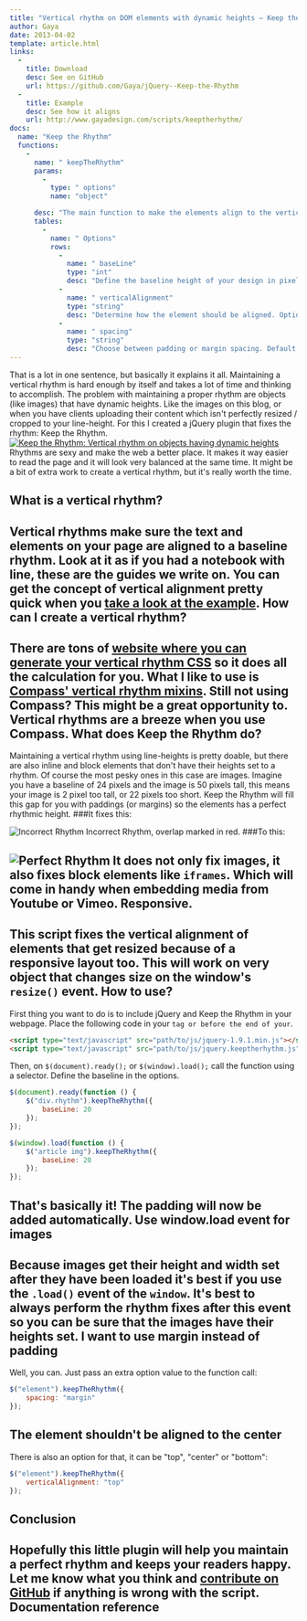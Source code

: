 ```yaml
---
title: "Vertical rhythm on DOM elements with dynamic heights – Keep the Rhythm"
author: Gaya
date: 2013-04-02
template: article.html
links:
  -
    title: Download
    desc: See on GitHub
    url: https://github.com/Gaya/jQuery--Keep-the-Rhythm
  -
    title: Example
    desc: See how it aligns
    url: http://www.gayadesign.com/scripts/keeptherhythm/
docs:
  name: "Keep the Rhythm"
  functions:
    -
      name: " keepTheRhythm"
      params:
        -
          type: " options"
          name: "object"

      desc: "The main function to make the elements align to the vertical rhythm."
      tables:
        -
          name: " Options"
          rows:
            -
              name: " baseLine"
              type: "int"
              desc: "Define the baseline height of your design in pixels. Default: 24."
            -
              name: " verticalAlignment"
              type: "string"
              desc: "Determine how the element should be aligned. Options: "top", "center", "bottom". Default: "center"."
            -
              name: " spacing"
              type: "string"
              desc: "Choose between padding or margin spacing. Default: "padding"."
---
```

That is a lot in one sentence, but basically it explains it all. Maintaining a vertical rhythm is hard enough by itself and takes a lot of time and thinking to accomplish. The problem with maintaining a proper rhythm are objects (like images) that have dynamic heights. Like the images on this blog, or when you have clients uploading their content which isn't perfectly resized / cropped to your line-height. For this I created a jQuery plugin that fixes the rhythm: Keep the Rhythm. [![Keep the Rhythm: Vertical rhythm on objects having dynamic heights](/articles/keep-the-rhythm-vertical-rhythm-on-objects-having-dynamic-heights/keep-the-rhythm.jpg "Keep the Rhythm: Vertical rhythm on objects having dynamic heights")](http://www.gayadesign.com/diy/keep-the-rhythm-vertical-rhythm-on-objects-having-dynamic-heights/ "Keep the Rhythm: Vertical rhythm on objects having dynamic heights")<span id="more-1103"></span> Rhythms are sexy and make the web a better place. It makes it way easier to read the page and it will look very balanced at the same time. It might be a bit of extra work to create a vertical rhythm, but it's really worth the time.

What is a vertical rhythm?
--------------------------

 Vertical rhythms make sure the text and elements on your page are aligned to a baseline rhythm. Look at it as if you had a notebook with line, these are the guides we write on. You can get the concept of vertical alignment pretty quick when you [take a look at the example](http://www.gayadesign.com/scripts/keeptherhythm/). How can I create a vertical rhythm?
-----------------------------------

 There are tons of [website where you can generate your vertical rhythm CSS](http://drewish.com/tools/vertical-rhythm) so it does all the calculation for you. What I like to use is [Compass' vertical rhythm mixins](http://compass-style.org/reference/compass/typography/vertical_rhythm/). Still not using Compass? This might be a great opportunity to. Vertical rhythms are a breeze when you use Compass. What does Keep the Rhythm do?
-----------------------------

 Maintaining a vertical rhythm using line-heights is pretty doable, but there are also inline and block elements that don't have their heights set to a rhythm. Of course the most pesky ones in this case are images. Imagine you have a baseline of 24 pixels and the image is 50 pixels tall, this means your image is 2 pixel too tall, or 22 pixels too short. Keep the Rhythm will fill this gap for you with paddings (or margins) so the elements has a perfect rhythmic height.
###It fixes this:

 ![Incorrect Rhythm](/articles/keep-the-rhythm-vertical-rhythm-on-objects-having-dynamic-heights/incorrect-rhythm.jpg) Incorrect Rhythm, overlap marked in red.
###To this:

![Perfect Rhythm](/articles/keep-the-rhythm-vertical-rhythm-on-objects-having-dynamic-heights/perfect-rhythm.jpg) It does not only fix images, it also fixes block elements like `iframes`. Which will come in handy when embedding media from Youtube or Vimeo. Responsive.
-----------

 This script fixes the vertical alignment of elements that get resized because of a responsive layout too. This will work on very object that changes size on the window's `resize()` event. How to use?
-----------

 First thing you want to do is to include jQuery and Keep the Rhythm in your webpage. Place the following code in your `` tag or before the end of your ``. 
```html
<script type="text/javascript" src="path/to/js/jquery-1.9.1.min.js"></script>
<script type="text/javascript" src="path/to/js/jquery.keeptherhythm.js"></script>
```
 Then, on `$(document).ready();` or `$(window).load();` call the function using a selector. Define the baseline in the options. 
```javascript
$(document).ready(function () {
    $("div.rhythm").keepTheRhythm({
        baseLine: 20
    });
});

$(window).load(function () {
    $("article img").keepTheRhythm({
        baseLine: 20
    });
});
```
 That's basically it! The padding will now be added automatically. Use window.load event for images
--------------------------------

 Because images get their height and width set after they have been loaded it's best if you use the `.load()` event of the `window`. It's best to always perform the rhythm fixes after this event so you can be sure that the images have their heights set. I want to use margin instead of padding
---------------------------------------

 Well, you can. Just pass an extra option value to the function call: 
```javascript
$("element").keepTheRhythm({
    spacing: "margin"
});
```
 The element shouldn't be aligned to the center
----------------------------------------------

 There is also an option for that, it can be "top", "center" or "bottom": 
```javascript
$("element").keepTheRhythm({
    verticalAlignment: "top"
});
```
 Conclusion
----------

 Hopefully this little plugin will help you maintain a perfect rhythm and keeps your readers happy. Let me know what you think and [contribute on GitHub](https://github.com/Gaya/jQuery--Keep-the-Rhythm/issues "issues on Github") if anything is wrong with the script. Documentation reference
-----------------------

 